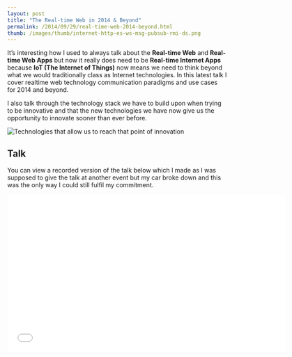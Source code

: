 ```yaml
---
layout: post
title: "The Real-time Web in 2014 & Beyond"
permalink: /2014/09/29/real-time-web-2014-beyond.html
thumb: /images/thumb/internet-http-es-ws-msg-pubsub-rmi-ds.png
---
```


It’s interesting how I used to always talk about the <strong>Real-time Web</strong> and <strong>Real-time Web Apps</strong> but now it really does need to be **Real-time Internet Apps** because **IoT (The Internet of Things)** now means we need to think beyond what we would traditionally class as Internet technologies. In this latest talk I cover realtime web technology communication paradigms and use cases for 2014 and beyond.

I also talk through the technology stack we have to build upon when trying to be innovative and that the new technologies we have now give us the opportunity to innovate sooner than ever before.

<img src="http://leggetter.github.io/talks/realtime-2014/img/internet-http-es-ws-msg-pubsub-rmi-ds.png" alt="Technologies that allow us to reach that point of innovation" scale="0">

## Talk

You can view a recorded version of the talk below which I made as I was supposed to give the talk at another event but my car broke down and this was the only way I could still fulfil my commitment.

<iframe width="640" height="360" src="//www.youtube.com/embed/E2GhY9NaDkQ?rel=0" frameborder="0" allowfullscreen=""></iframe>
